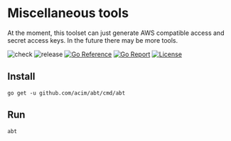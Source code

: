 # Miscellaneous tools

At the moment, this toolset can just generate AWS compatible access and secret access keys.
In the future there may be more tools.

![check](https://github.com/acim/abt/workflows/check/badge.svg)
![release](https://github.com/acim/abt/workflows/release/badge.svg)
[![Go Reference](https://pkg.go.dev/badge/github.com/acim/abt.svg)](https://pkg.go.dev/github.com/acim/abt)
[![Go Report](https://goreportcard.com/badge/github.com/acim/abt)](https://goreportcard.com/report/github.com/acim/abt)
[![License](https://img.shields.io/github/license/acim/abt)](LICENSE)

## Install

`go get -u github.com/acim/abt/cmd/abt`

## Run

`abt`
